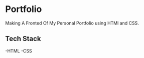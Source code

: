 # Portfolio 
Making A Fronted Of My Personal Portfolio using
HTMl and CSS.

## Tech Stack
-HTML
-CSS
